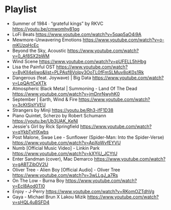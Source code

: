 # Playlist

- Summer of 1984 ∙ “grateful kings” by RKVC https://youtu.be/cmwomhy81qg
- LoFi Beats https://www.youtube.com/watch?v=5qap5aO4i9A
- Mewmore-Unwavering Emotions https://www.youtube.com/watch?v=o-mKUzqHcEc
- Beyond the Sky, Acoustic https://www.youtube.com/watch?v=0_Af8SX2bWM
- Wind Scene https://www.youtube.com/watch?v=pUFELL5hHbg
- Lisa the Painful OST https://www.youtube.com/watch?v=ByKll4eIjwo&list=PLPAsf8Volpy3OoTL0fFmSLMuv8oK0s1Rk
- Dangerous (feat. Joywave) | Big Data https://www.youtube.com/watch?v=LpQArtCeXTk
- Atmospheric Black Metal | Summoning - Land Of The Dead https://www.youtube.com/watch?v=jmDnrNwyhK0
- September | Earth, Wind & Fire https://www.youtube.com/watch?v=3cKtSlsYVEU
- Strangers by Minji https://youtu.be/Rh3-ifF1D38
- Piano Quintet, Scherzo by Robert Schumann https://youtu.be/Ub3UAK_KeNI
- Jessie's Girl by Rick Springfield https://www.youtube.com/watch?v=qYkbTyHXwbs
- Post Malone, Swae Lee - Sunflower (Spider-Man: Into the Spider-Verse) https://www.youtube.com/watch?v=ApXoWvfEYVU
- Numb [Official Music Video] - Linkin Park https://www.youtube.com/watch?v=kXYiU_JCYtU
- Enter Sandman (cover), Mac Demarco https://www.youtube.com/watch?v=gABTZibOV2U
- Oliver Tree - Alien Boy [Official Audio] - Oliver Tree https://www.youtube.com/watch?v=3wLLgJ_a7Rs
- On The Low - Burna Boy https://www.youtube.com/watch?v=Ecl8Aod0Tl0
- Enjoy - J-Perry https://www.youtube.com/watch?v=RKomOZTdhVg
- Gaya - Michael Brun X Lakou Mizik https://www.youtube.com/watch?v=sHQL4uBSFD4
